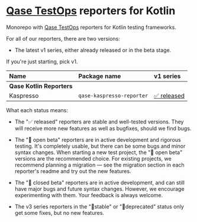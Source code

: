 # [Qase TestOps](https://qase.io) reporters for Kotlin

Monorepo with [Qase TestOps](https://qase.io) reporters for Kotlin testing frameworks.

For all of our reporters, there are two versions:

* The latest v1 series, either already released or in the beta stage.

If you're just starting, pick v1.

| Name                      | Package name              | v1 series                                                                                      | 
|:--------------------------|:--------------------------|:-----------------------------------------------------------------------------------------------|
| **Qase Kotlin Reporters** |
| Kaspresso                 | `qase-kaspresso-reporter` | [✅ released](https://github.com/qase-tms/qase-kotlin/tree/main/qase-kaspresso-reporter#readme) |  

What each status means:

* The "✅ released" reporters are stable and well-tested versions.
  They will receive more new features as well as bugfixes, should we find bugs.

* The "🧪 open beta" reporters are in active development and rigorous testing.
  It's completely usable, but there can be some bugs and minor syntax changes.
  When starting a new test project, the "🧪 open beta" versions are the recommended choice.
  For existing projects, we recommend planning a migration — see the migration section in each
  reporter's readme and try out the new features.

* The "🧰 closed beta" reporters are in active development, and
  can still have major bugs and future syntax changes.
  However, we encourage experimenting with them.
  Your feedback is always welcome.

* The v3 series reporters in the "🗿stable" or "🗿deprecated" status only get some fixes, but no new features.

